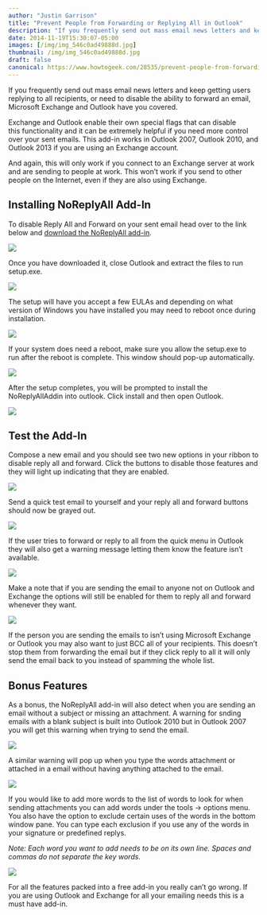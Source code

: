 ```yaml
---
author: "Justin Garrison"
title: "Prevent People from Forwarding or Replying All in Outlook"
description: "If you frequently send out mass email news letters and keep getting users replying to all recipients, or need to"
date: 2014-11-19T15:30:07-05:00
images: [/img/img_546c0ad49888d.jpg]
thumbnail: /img/img_546c0ad49888d.jpg
draft: false
canonical: https://www.howtogeek.com/28535/prevent-people-from-forwarding-or-replying-all-in-outlook/
---
```


If you frequently send out mass email news letters and keep getting users replying to all recipients, or need to disable the ability to forward an email, Microsoft Exchange and Outlook have you covered.

Exchange and Outlook enable their own special flags that can disable this functionality and it can be extremely helpful if you need more control over your sent emails. This add-in works in Outlook 2007, Outlook 2010, and Outlook 2013 if you are using an Exchange account.

And again, this will only work if you connect to an Exchange server at work and are sending to people at work. This won’t work if you send to other people on the Internet, even if they are also using Exchange.

## Installing NoReplyAll Add-In

To disable Reply All and Forward on your sent email head over to the link below and [download the NoReplyAll add-in](https://click.linksynergy.com/deeplink?id=2QzUaswX1as&mid=24542&u1=htg/28535|xid:{xid}&murl=http%3A%2F%2Fresearch.microsoft.com%2Fen-us%2Fprojects%2Fresearchdesktop%2Fnoreplyall.aspx&___trxnet=ls).

![](/img/download.png)

Once you have downloaded it, close Outlook and extract the files to run setup.exe.

![](/img/setup.png)

The setup will have you accept a few EULAs and depending on what version of Windows you have installed you may need to reboot once during installation.

![](/img/setup-reboot.png)

If your system does need a reboot, make sure you allow the setup.exe to run after the reboot is complete. This window should pop-up automatically.

![](/img/setup-security.png)

After the setup completes, you will be prompted to install the NoReplyAllAddin into outlook. Click install and then open Outlook.

![](/img/addon-security.png)

## Test the Add-In

Compose a new email and you should see two new options in your ribbon to disable reply all and forward. Click the buttons to disable those features and they will light up indicating that they are enabled.

![](/img/plugin-1.png)

Send a quick test email to yourself and your reply all and forward buttons should now be grayed out.

![](/img/replyall-outlook.png)

If the user tries to forward or reply to all from the quick menu in Outlook they will also get a warning message letting them know the feature isn’t available.

![](/img/not-available.png)

Make a note that if you are sending the email to anyone not on Outlook and Exchange the options will still be enabled for them to reply all and forward whenever they want.

![](/img/replyall-gmail.png)

If the person you are sending the emails to isn’t using Microsoft Exchange or Outlook you may also want to just BCC all of your recipients. This doesn’t stop them from forwarding the email but if they click reply to all it will only send the email back to you instead of spamming the whole list.

## Bonus Features

As a bonus, the NoReplyAll add-in will also detect when you are sending an email without a subject or missing an attachment. A warning for snding emails with a blank subject is built into Outlook 2010 but in Outlook 2007 you will get this warning when trying to send the email.

![](/img/no-subject.png)

A similar warning will pop up when you type the words attachment or attached in a email without having anything attached to the email.

![](/img/no-attachment.png)

If you would like to add more words to the list of words to look for when sending attachments you can add words under the tools -> options menu. You also have the option to exclude certain uses of the words in the bottom window pane. You can type each exclusion if you use any of the words in your signature or predefined replys.

_Note: Each word you want to add needs to be on its own line. Spaces and commas do not separate the key words._

![](/img/no-attachment-options1.png)

For all the features packed into a free add-in you really can’t go wrong. If you are using Outlook and Exchange for all your emailing needs this is a must have add-in.
